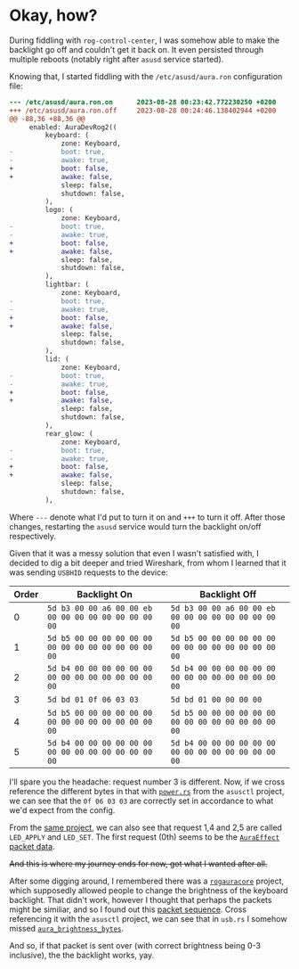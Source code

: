 # Okay, how?

During fiddling with `rog-control-center`, I was somehow able to make the backlight go off and couldn't get it back on. It even persisted through multiple reboots (notably right after `asusd` service started).

Knowing that, I started fiddling with the `/etc/asusd/aura.ron` configuration file:

```diff
--- /etc/asusd/aura.ron.on      2023-08-28 00:23:42.772230250 +0200
+++ /etc/asusd/aura.ron.off     2023-08-28 00:24:46.138402944 +0200
@@ -88,36 +88,36 @@
     enabled: AuraDevRog2((
         keyboard: (
             zone: Keyboard,
-            boot: true,
-            awake: true,
+            boot: false,
+            awake: false,
             sleep: false,
             shutdown: false,
         ),
         logo: (
             zone: Keyboard,
-            boot: true,
-            awake: true,
+            boot: false,
+            awake: false,
             sleep: false,
             shutdown: false,
         ),
         lightbar: (
             zone: Keyboard,
-            boot: true,
-            awake: true,
+            boot: false,
+            awake: false,
             sleep: false,
             shutdown: false,
         ),
         lid: (
             zone: Keyboard,
-            boot: true,
-            awake: true,
+            boot: false,
+            awake: false,
             sleep: false,
             shutdown: false,
         ),
         rear_glow: (
             zone: Keyboard,
-            boot: true,
-            awake: true,
+            boot: false,
+            awake: false,
             sleep: false,
             shutdown: false,
         ),
```

Where `---` denote what I'd put to turn it on and `+++` to turn it off. After those changes, restarting the `asusd` service would turn the backlight on/off respectively.

Given that it was a messy solution that even I wasn't satisfied with, I decided to dig a bit deeper and tried Wireshark, from whom I learned that it was sending `USBHID` requests to the device:

|Order|Backlight On|Backlight Off|
|-----|------------|-------------|
|0|`5d b3 00 00 a6 00 00 eb 00 00 00 00 00 00 00 00 00`|`5d b3 00 00 a6 00 00 eb 00 00 00 00 00 00 00 00 00`
|1|`5d b5 00 00 00 00 00 00 00 00 00 00 00 00 00 00 00`|`5d b5 00 00 00 00 00 00 00 00 00 00 00 00 00 00 00`
|2|`5d b4 00 00 00 00 00 00 00 00 00 00 00 00 00 00 00`|`5d b4 00 00 00 00 00 00 00 00 00 00 00 00 00 00 00`
|3|`5d bd 01 0f 06 03 03`|`5d bd 01 00 00 00 00`
|4|`5d b5 00 00 00 00 00 00 00 00 00 00 00 00 00 00 00`|`5d b5 00 00 00 00 00 00 00 00 00 00 00 00 00 00 00`
|5|`5d b4 00 00 00 00 00 00 00 00 00 00 00 00 00 00 00`|`5d b4 00 00 00 00 00 00 00 00 00 00 00 00 00 00 00`

I'll spare you the headache: request number 3 is different. Now, if we cross reference the different bytes in that with [`power.rs`](https://gitlab.com/asus-linux/asusctl/-/blob/4641e19c43ef5fa85e5d8d2aa5b6d39fce67db33/rog-aura/src/power.rs#L71) from the `asusctl` project, we can see that the `0f 06 03 03` are correctly set in accordance to what we'd expect from the config.

From the [same project](https://gitlab.com/asus-linux/asusctl/-/blob/4641e19c43ef5fa85e5d8d2aa5b6d39fce67db33/rog-aura/src/usb.rs#L18), we can also see that request 1,4 and 2,5 are called `LED_APPLY` and `LED_SET`. The first request (0th) seems to be the [`AuraEffect` packet data](https://gitlab.com/asus-linux/asusctl/-/blob/4641e19c43ef5fa85e5d8d2aa5b6d39fce67db33/rog-aura/src/builtin_modes.rs#L407).

~~And this is where my journey ends for now, got what I wanted after all.~~

After some digging around, I remembered there was a [`rogauracore`](https://github.com/wroberts/rogauracore/) project, which supposedly allowed people to change the brightness of the keyboard backlight. That didn't work, however I thought that perhaps the packets might be similiar, and so I found out this [packet sequence](https://github.com/wroberts/rogauracore/blob/a872431a59e47c1ab0b2a523e413723bdcd93a6e/src/rogauracore.c#L112). Cross referencing it with the `asusctl` project, we can see that in `usb.rs` I somehow missed [`aura_brightness_bytes`](https://gitlab.com/asus-linux/asusctl/-/blob/4641e19c43ef5fa85e5d8d2aa5b6d39fce67db33/rog-aura/src/usb.rs#L22).

And so, if that packet is sent over (with correct brightness being 0-3 inclusive), the the backlight works, yay.